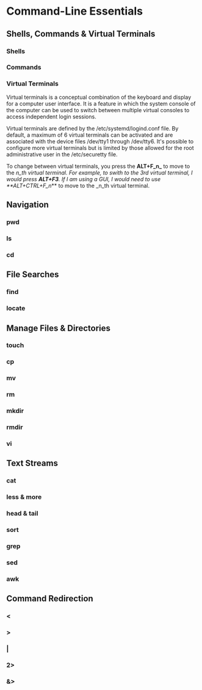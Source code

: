 # Command-Line Essentials

## Shells, Commands & Virtual Terminals

### Shells

### Commands

### Virtual Terminals

Virtual terminals is a conceptual combination of the keyboard and display for a 
 computer user interface. It is a feature in which the system console of the 
 computer can be used to switch between multiple virtual consoles to access
 independent login sessions.

Virtual terminals are defined by the /etc/systemd/logind.conf file. By default,
 a maximum of 6 virtual terminals can be activated and are associated with the
 device files /dev/tty1 through /dev/tty6. It's possible to configure more
 virtual terminals but is limited by those allowed for the root administrative
 user in the /etc/securetty file.

To change between virtual terminals, you press the **ALT+F_n_** to move to the
 _n_th virtual terminal. For example, to swith to the 3rd virtual terminal, I
 would press **ALT+F3**. If I am using a GUI, I would need to use
 **ALT+CTRL+F_n_** to move to the _n_th virtual terminal.

## Navigation

### pwd

### ls

### cd


## File Searches

### find

### locate


## Manage Files & Directories

### touch

### cp

### mv

### rm

### mkdir

### rmdir

### vi


## Text Streams

### cat

### less & more

### head & tail

### sort

### grep

### sed

### awk


## Command Redirection

### <

### >

### |

### 2>

### &>
